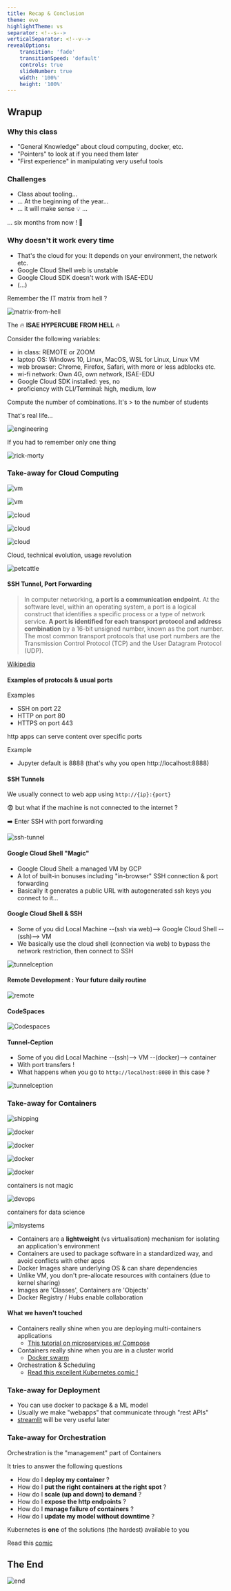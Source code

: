 ```yaml
---
title: Recap & Conclusion
theme: evo
highlightTheme: vs
separator: <!--s-->
verticalSeparator: <!--v-->
revealOptions:
    transition: 'fade'
    transitionSpeed: 'default'
    controls: true
    slideNumber: true
    width: '100%'
    height: '100%'
---
```


## Wrapup

<!--v-->

### Why this class

* "General Knowledge" about cloud computing, docker, etc.
* "Pointers" to look at if you need them later
* "First experience" in manipulating very useful tools

<!--v-->

### Challenges

* Class about tooling...
* ... At the beginning of the year...
* ... it will make sense 💡 ...

... six months from now ! 🔮  <!-- .element: class="fragment" data-fragment-index="1" -->

<!--v-->

### Why doesn't it work every time

* That's the cloud for you: It depends on your environment, the network etc.
* Google Cloud Shell web is unstable
* Google Cloud SDK doesn't work with ISAE-EDU
* (...)

<!--v-->

Remember the IT matrix from hell ?

![matrix-from-hell](https://pointful.github.io/docker-intro/docker-img/the-matrix-from-hell.png)

<!--v-->

The 🔥 **ISAE HYPERCUBE FROM HELL** 🔥

Consider the following variables:

* in class: REMOTE or ZOOM
* laptop OS: Windows 10, Linux, MacOS, WSL for Linux, Linux VM
* web browser: Chrome, Firefox, Safari, with more or less adblocks etc.
* wi-fi network: Own 4G, own network, ISAE-EDU
* Google Cloud SDK installed: yes, no
* proficiency with CLI/Terminal: high, medium, low

Compute the number of combinations. It's > to the number of students

<!--v-->

That's real life...

![engineering](static/img/elon.png)

<!--v-->

If you had to remember only one thing

![rick-morty](https://pbs.twimg.com/media/EUMLxNXWAAE6VfI.jpg) <!-- .element: height="40%" width="40%" -->

<!--s-->

### Take-away for Cloud Computing

<!--v-->

![vm](static/img/virtualization.png) <!-- .element: height="50%" width="50%" -->

<!--v-->

![vm](https://miro.medium.com/max/10698/1*wE7TrQmFyRTDwh6VpbkbMQ.png)  <!-- .element: height="50%" width="50%" -->

<!--v-->

![cloud](https://miro.medium.com/max/541/1*Ktb-8ccVdwGSUkf_2trstA.jpeg) <!-- .element: height="50%" width="50%" -->

<!--v-->

![cloud](https://www.catapultsystems.com/wp-content/uploads/2020/03/pizza-model-vert.jpeg)  <!-- .element: height="50%" width="50%" -->

<!--v-->

![cloud](https://cdn.statcdn.com/Infographic/images/normal/18819.jpeg) <!-- .element: height="50%" width="50%" -->

<!--v-->

Cloud, technical evolution, usage revolution

![petcattle](static/img/pet-vs-cattle.png)

<!--v-->

#### SSH Tunnel, Port Forwarding

> In computer networking, **a port is a communication endpoint**. At the software level, within an operating system, a port is a logical construct that identifies a specific process or a type of network service. **A port is identified for each transport protocol and address combination** by a 16-bit unsigned number, known as the port number. The most common transport protocols that use port numbers are the Transmission Control Protocol (TCP) and the User Datagram Protocol (UDP).

[Wikipedia](https://en.wikipedia.org/wiki/Port_(computer_networking))

<!--v-->

#### Examples of protocols & usual ports

Examples

* SSH on port 22
* HTTP on port 80
* HTTPS on port 443

http apps can serve content over specific ports

Example

* Jupyter default is 8888 (that's why you open http://localhost:8888)

<!--v-->

#### SSH Tunnels

We usually connect to web app using `http://{ip}:{port}`

😨 but what if the machine is not connected to the internet ?

➡️ Enter SSH with port forwarding

![ssh-tunnel](https://rufflewind.com/img/ssh-port-forwarding/local-port-forwarding-example.png)

<!--v-->

#### Google Cloud Shell "Magic"

* Google Cloud Shell: a managed VM by GCP
* A lot of built-in bonuses including "in-browser" SSH connection & port forwarding
* Basically it generates a public URL with autogenerated ssh keys you connect to it...

<!--v-->

#### Google Cloud Shell & SSH

* Some of you did Local Machine --(ssh via web)--> Google Cloud Shell --(ssh)--> VM
* We basically use the cloud shell (connection via web) to bypass the network restriction, then connect to SSH

![tunnelception](static/img/tunnelception2.png)

<!--v-->

#### Remote Development : Your future daily routine

![remote](https://code.visualstudio.com/assets/docs/remote/containers/architecture-containers.png)

<!--v-->

#### CodeSpaces

![Codespaces](https://github.githubassets.com/images/modules/site/social-cards/codespaces-ga.png)

<!--v-->

#### Tunnel-Ception

* Some of you did Local Machine --(ssh)--> VM --(docker)--> container
* With port transfers !
* What happens when you go to `http://localhost:8080` in this case ?

![tunnelception](static/img/tunnelception.png)

<!--s-->

### Take-away for Containers

<!--v-->

![shipping](https://pointful.github.io/docker-intro/docker-img/shipping-container-for-code.png)

<!--v-->

![docker](https://image.slidesharecdn.com/docker101november2016-161205192653/95/docker-101-nov-2016-13-638.jpg)

<!--v-->

![docker](https://www.docker.com/sites/default/files/d8/2018-11/docker-containerized-and-vm-transparent-bg.png)

<!--v-->

![docker](static/img/containers_vs_vm.png)

<!--v-->

![docker](static/img/docker-jworkflow.jpg)

<!--v-->

containers is not magic

![devops](https://miro.medium.com/max/1810/1*bB-rHCq8L-g5xzWLqsy3EQ.png)

<!--v-->

containers for data science

![mlsystems](https://ml-ops.org/img/mlops-phasen.jpg)  <!-- .element: height="50%" width="50%" -->

<!--v-->

* Containers are a **lightweight** (vs virtualisation) mechanism for isolating an application's environment
* Containers are used to package software in a standardized way, and avoid conflicts with other apps
* Docker Images share underlying OS & can share dependencies
* Unlike VM, you don't pre-allocate resources with containers (due to kernel sharing)
* Images are 'Classes', Containers are 'Objects'
* Docker Registry / Hubs enable collaboration

<!--v-->

#### What we haven't touched

* Containers really shine when you are deploying multi-containers applications
  - [This tutorial on microservices w/ Compose](https://training.play-with-docker.com/microservice-orchestration/)
* Containers really shine when you are in a cluster world
  - [Docker swarm](https://training.play-with-docker.com/swarm-stack-intro/)
* Orchestration & Scheduling
  - [Read this excellent Kubernetes comic !](https://cloud.google.com/kubernetes-engine/kubernetes-comic/)

<!--s-->

### Take-away for Deployment

<!--v-->

- You can use docker to package & a ML model
- Usually we make "webapps" that communicate through "rest APIs"
- [streamlit](https://streamlit.io) will be very useful later

<!--s-->

### Take-away for Orchestration

<!--v-->

Orchestration is the "management" part of Containers

It tries to answer the following questions

* How do I **deploy my container** ?
* How do I **put the right containers at the right spot** ?
* How do I **scale (up and down) to demand** ?
* How do I **expose the http endpoints** ?
* How do I **manage failure of containers** ? 
* How do I **update my model without downtime** ?

<!--v-->

Kubernetes is **one** of the solutions (the hardest) available to you

Read this [comic](https://cloud.google.com/kubernetes-engine/kubernetes-comic/) 

<!--s-->

## The End

![end](https://media.giphy.com/media/l49FqlUguNsGDNCGk/giphy.gif)
